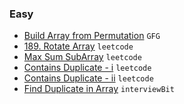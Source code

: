 ### Easy
- [Build Array from Permutation](https://leetcode.com/problems/build-array-from-permutation/) `GFG`
- [189. Rotate Array](https://leetcode.com/problems/rotate-array/) `leetcode`
- [Max Sum SubArray](https://leetcode.com/problems/maximum-subarray/description/) `leetcode`
- [Contains Duplicate - i](https://leetcode.com/problems/contains-duplicate/submissions/916231209/) `leetcode`
- [Contains Duplicate - ii](https://leetcode.com/problems/contains-duplicate-ii/description/) `leetcode`
- [Find Duplicate in Array](https://www.interviewbit.com/problems/find-duplicate-in-array/) `interviewBit`
